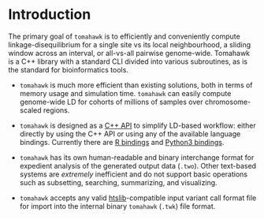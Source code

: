 # Introduction

The primary goal of `tomahawk` is to efficiently and conveniently compute
linkage-disequilibrium for a single site vs its local neighbourhood, a sliding
window across an interval, or all-vs-all pairwise genome-wide. Tomahawk is a C++
library with a standard CLI divided into various subroutines, as is the standard
for bioinformatics tools.

*  `tomahawk` is much more efficient than existing solutions, both in terms of
   memory usage and simulation time. `tomahawk` can easily compute genome-wide
   LD for cohorts of millions of samples over chromosome-scaled regions.

*  `tomahawk` is designed as a [C++ API](google.com) to simplify LD-based
    workflow: either directly by using the C++ API or using any of the available
    language bindings. Currently there are [R bindings](www.google.com) and [Python3
    bindings](www.google.com).

*  `tomahawk` has its own human-readable and binary interchange format for
    expedient analysis of the generated output data (`.two`). Other text-based systems are
    *extremely* inefficient and do not support basic operations such as
    subsetting, searching, summarizing, and visualizing.

*   `tomahawk` accepts any valid [htslib](https://github.com/samtools/htslib)-compatible input variant call format
    file for import into the internal binary `tomahawk` (`.twk`) file format.